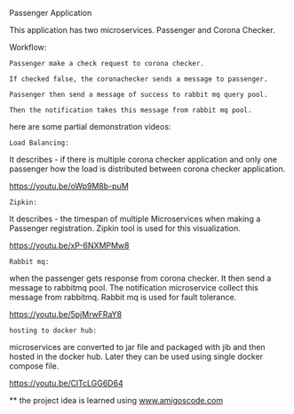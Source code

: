 Passenger Application

This application has two microservices. Passenger and Corona Checker.

Workflow:

    Passenger make a check request to corona checker.

    If checked false, the coronachecker sends a message to passenger.

    Passenger then send a message of success to rabbit mq query pool.

    Then the notification takes this message from rabbit mq pool.

here are some partial demonstration videos:

    Load Balancing:

It describes - if there is multiple corona checker application and only one passenger how the load is distributed between corona checker application.

https://youtu.be/oWp9M8b-puM


    Zipkin:

It describes - the timespan of multiple Microservices when making a Passenger registration. Zipkin tool is used for this visualization.

https://youtu.be/xP-6NXMPMw8


    Rabbit mq:

when the passenger gets response from corona checker. It then send a message to rabbitmq pool. The notification microservice collect this message from rabbitmq. Rabbit mq is used for fault tolerance.

https://youtu.be/5pjMrwFRaY8


    hosting to docker hub:

microservices are converted to jar file and packaged with jib and then hosted in the docker hub. Later they can be used using single docker compose file.

https://youtu.be/ClTcLGG6D64


** the project idea is learned using www.amigoscode.com
